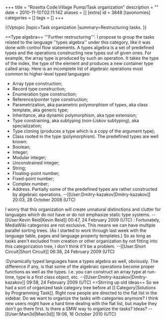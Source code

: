 +++
title = "Rosetta Code:Village Pump/Task organization"
description = ""
date = 2010-11-10T02:11:14Z
aliases = []
[extra]
id = 3848
[taxonomies]
categories = []
tags = []
+++

{{Vptopic
|topic=Task organization
|summary=Restructuring tasks.
}}

==Type algebra==
'''Further restructuring'''. I propose to group the tasks related to the language ''types algebra'' under this category, like it was done with control flow statements. A types algebra is a set of predefined types and the operations constructing new types out of given ones. For example, the array type is produced by such an operation. It takes the type of the index, the type of the element and produces a new container type called array. Here is an incomplete list of algebraic operations most common to higher-level typed languages:
* Array type construction;
* Record type construction;
* Enumeration type construction;
* Reference/pointer type construction;
* Parametrization, aka parametric polymorphism of types, aka class template, aka generic type;
* Inheritance, aka dynamic polymorphism, aka type extension;
* Type constraining, aka subtyping (non-Liskov subtyping), aka specialization;
* Type cloning (produces a type which is a copy of the argument type);
* Class rooted in the type (polymorphism).
The predefined types are well known:
* Boolean;
* Integer;
* Modular integer;
* Unconstrained integer;
* String;
* Floating-point number;
* Fixed-point number;
* Complex number;
* Address.
Partially some of the predefined types are rather constructed by algebraic operations. --[[User:Dmitry-kazakov|Dmitry-kazakov]] 20:03, 28 October 2008 (UTC)

I worry that this organization will create unnatural distinctions and clutter for languages which do not have or do not emphasize static type systems. --[[User:Kevin Reid|Kevin Reid]] 00:47, 24 February 2009 (UTC)
: Fortunately, MediaWiki categories are not exclusive.  This means we can have multiple parallel sorting trees. (As I started to work through last week with the language table, pages and language property templates.)  So as long as tasks aren't excluded from creation or other organization by not fitting into this categorization tree, I don't think it'll be a problem. --[[User:Short Circuit|Short Circuit]] 06:36, 24 February 2009 (UTC)

:Dynamically typed languages have a types algebra as well, obviously. The difference if any, is that some of the algebraic operations become proper functions as well as the types. I.e. you can construct an array type at run-time, type is a first class object, etc. --[[User:Dmitry-kazakov|Dmitry-kazakov]] 09:58, 24 February 2009 (UTC)
==Stirring up old ideas==
So we had a sort of organized task category tree before at [[:Category|Solutions by Programming Task]]. Right now people are directed to the flat list in the sidebar. Do we want to organize the tasks with categories anymore? I think new users might have a hard time dealing with the flat list, but maybe they don't go there first. Is there a SMW way to organize the tasks? Ideas? --[[User:Mwn3d|Mwn3d]] 19:06, 16 October 2010 (UTC)
